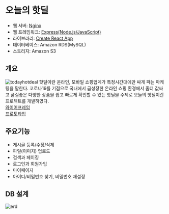 # 오늘의 핫딜

- 웹 서버: [Nginx](https://www.nginx.com/)
- 웹 프레임워크: [Express(Node.js/JavaScript)](https://expressjs.com/ko)
- 라이브러리: [Create React App](https://github.com/facebook/create-react-app)
- 데이터베이스: Amazon RDS(MySQL)
- 스토리지: Amazon S3

## 개요
![todayhotdeal](https://user-images.githubusercontent.com/79460509/220325750-31d71017-fe3d-4818-8917-819734cf16b0.jpg)
핫딜이란 온라인, 모바일 쇼핑업계가 특정시간대에만 싸게 파는 마케팅을 말한다. 코로나19를 기점으로 국내에서 급성장한 온라인 쇼핑 환경에서 좀더 값싸고 품질좋은 다양한 상품을 쉽고 빠르게 확인할 수 있는 핫딜을 주제로 오늘의 핫딜이란 프로젝트를 개발하였다.
<br>
[와이어프레임](https://ovenapp.io/view/bxQaS7DNx3Q8kX64yHQfRNtmwBRswxDw)
<br>
[프로토타입](https://ovenapp.io/view/dgJWyjr8LKKQFPSDzEKXWHVknDbPod7B/YBoQW)

## 주요기능
- 게시글 등록/수정/삭제
- 파일(이미지) 업로드
- 검색과 페이징
- 로그인과 회원가입
- 마이페이지
- 아이디/비밀번호 찾기, 비밀번호 재설정

## DB 설계
![erd](https://user-images.githubusercontent.com/79460509/220333418-00396ed6-d8d7-44a3-8cee-b376b318dd27.png)